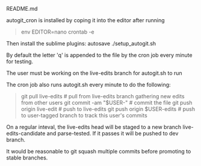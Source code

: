 README.md

autogit_cron is installed by coping it into the editor after running 
> env EDITOR=nano crontab -e

Then install the sublime plugins: autosave
./setup_autogit.sh

By default the letter 'q' is appended to the file by the cron job every minute for testing.

The user must be working on the live-edits branch for autogit.sh to run

The cron job also runs autogit.sh every minute to do the following:

> git pull live-edits                # pull from live-edits branch gathering new edits from other users
> git commit -am "$USER-<timestamp>" # commit the file 
> git push origin live-edit          # push to live-edits 
> git push origin $USER-edits        # push to user-tagged branch to track this user's commits

On a regular inteval, the live-edits head will be staged to a new branch live-edits-candidate
and parse-tested.  If it passes it will be pushed to dev branch.

It would be reasonable to git squash multiple commits before promoting to stable branches.


